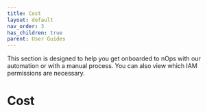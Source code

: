 ```yaml
---
title: Cost
layout: default
nav_order: 3
has_children: true
parent: User Guides
---
```


This section is designed to help you get onboarded to nOps with our automation or with a manual process.  You can also view which IAM permissions are necessary.

# Cost